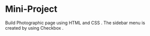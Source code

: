 # Mini-Project
Build Photographic page using HTML and CSS . The sidebar menu is created by using Checkbox .
